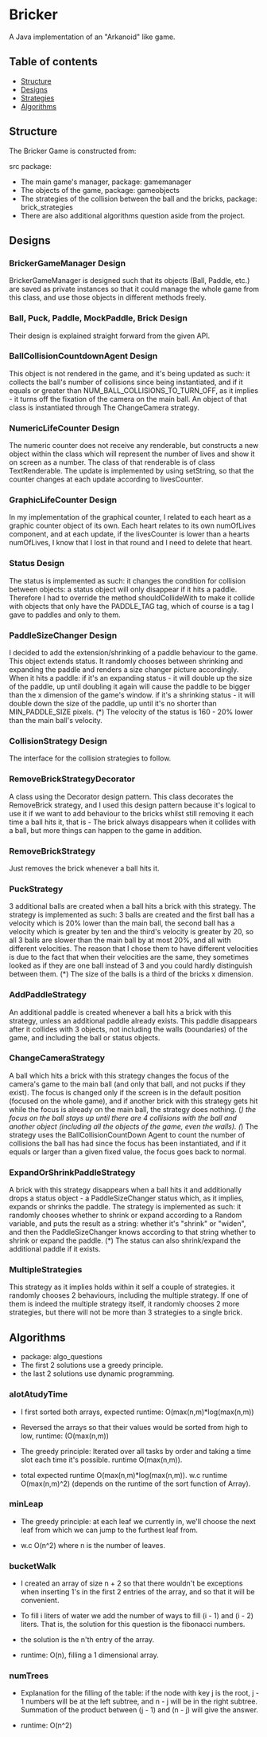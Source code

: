 # Bricker
A Java implementation of an "Arkanoid" like game.

## Table of contents
* [Structure](#structure)
* [Designs](#designs)
* [Strategies](#strategies)
* [Algorithms](#algorithms)

## Structure
The Bricker Game is constructed from:

src package:
* The main game's manager, package: gamemanager
* The objects of the game, package: gameobjects
* The strategies of the collision between the ball and the bricks, package: brick_strategies
* There are also additional algorithms question aside from the project. 

## Designs


### BrickerGameManager Design 
BrickerGameManager is designed such that its objects (Ball, Paddle, etc.) are saved
as private instances so that it could manage the whole game from this class, and use
those objects in different methods freely.

### Ball, Puck, Paddle, MockPaddle, Brick Design 
Their design is explained straight forward from the given API.

### BallCollisionCountdownAgent Design 
This object is not rendered in the game, and it's being updated as such:
it collects the ball's number of collisions since being instantiated,
and if it equals or greater than NUM_BALL_COLLISIONS_TO_TURN_OFF,
as it implies - it turns off the fixation of the camera on the main ball.
An object of that class is instantiated through The ChangeCamera strategy.

### NumericLifeCounter Design 
The numeric counter does not receive any renderable, but constructs a new
object within the class which will represent the number of lives and show it
on screen as a number. The class of that renderable is of class TextRenderable.
The update is implemented by using setString, so that the counter changes
at each update according to livesCounter.

### GraphicLifeCounter Design 
In my implementation of the graphical counter, I related to each heart
as a graphic counter object of its own. Each heart relates to its own
numOfLives component, and at each update, if the livesCounter is lower than
a hearts numOfLives, I know that I lost in that round and I need to delete that heart.

### Status Design 
The status is implemented as such: it changes the condition for collision between objects:
a status object will only disappear if it hits a paddle. Therefore I had to
override the method shouldCollideWith to make it collide with objects that only have
the PADDLE_TAG tag, which of course is a tag I gave to paddles and only to them.

### PaddleSizeChanger Design 
I decided to add the extension/shrinking of a paddle behaviour to the game.
This object extends status. It randomly chooses between shrinking and
expanding the paddle and renders a size changer picture accordingly.
When it hits a paddle:
if it's an expanding status - it will double up
the size of the paddle, up until doubling it again will cause the paddle
to be bigger than the x dimension of the game's window.
if it's a shrinking status - it will double down
the size of the paddle, up until it's no shorter than MIN_PADDLE_SIZE pixels.
(*) The velocity of the status is 160 - 20% lower than the main ball's velocity.

### CollisionStrategy Design 
The interface for the collision strategies to follow.

### RemoveBrickStrategyDecorator 
A class using the Decorator design pattern. This class decorates the RemoveBrick
strategy, and I used this design pattern because it's logical to use it if we want
to add behaviour to the bricks whilst still removing it each time a ball hits it,
that is - The brick always disappears when it collides with a ball, but
more things can happen to the game in addition.

### RemoveBrickStrategy 
Just removes the brick whenever a ball hits it.

### PuckStrategy 
3 additional balls are created when a ball hits a brick with this strategy.
The strategy is implemented as such: 3 balls are created and the first ball has
a velocity which is 20% lower than the main ball, the second ball has a velocity which
is greater by ten and the third's velocity is greater by 20, so all 3 balls are slower than
the main ball by at most 20%, and all with different velocities. The reason that I chose them
to have different velocities is due to the fact that when their velocities are the same,
they sometimes looked as if they are one ball instead of 3 and you could hardly distinguish
between them.
(*) The size of the balls is a third of the bricks x dimension.

### AddPaddleStrategy 
An additional paddle is created whenever a ball hits a brick with this strategy,
unless an additional paddle already exists. This paddle disappears after it collides
with 3 objects, not including the walls (boundaries) of the game, and including the ball
or status objects.

### ChangeCameraStrategy 
A ball which hits a brick with this strategy changes the focus of the camera's game
to the main ball (and only that ball, and not pucks if they exist).
The focus is changed only if the screen is in the default position (focused on the
whole game), and if another brick with this strategy gets hit while the focus
is already on the main ball, the strategy does nothing.
(*) the focus on the ball stays up until there are 4 collisions with the ball and
another object (including all the objects of the game, even the walls).
(*) The strategy uses the BallCollisionCountDown Agent to count the number
of collisions the ball has had since the focus has been instantiated,
and if it equals or larger than a given fixed value, the focus goes
back to normal.

### ExpandOrShrinkPaddleStrategy 
A brick with this strategy disappears when a ball hits it and additionally drops
a status object - a PaddleSizeChanger status which, as it implies, expands or shrinks
the paddle. The strategy is implemented as such:
it randomly chooses whether to shrink or expand according to a Random
variable, and puts the result as a string: whether it's "shrink" or "widen",
and then the PaddleSizeChanger knows according to that string whether to shrink
or expand the paddle.
(*) The status can also shrink/expand the additional paddle if it exists.

### MultipleStrategies 
This strategy as it implies holds within it self a couple of strategies.
it randomly chooses 2 behaviours, including the multiple strategy. If
one of them is indeed the multiple strategy itself, it randomly chooses 2 more strategies,
but there will not be more than 3 strategies to a single brick.


## Algorithms
* package: algo_questions
* The first 2 solutions use a greedy principle.
* the last 2 solutions use dynamic programming.

### alotAtudyTime 
* I first sorted both arrays, expected runtime: O(max(n,m)*log(max(n,m))
* Reversed the arrays so that their values would be sorted from high to low,
runtime: (O(max(n,m))
* The greedy principle: Iterated over all tasks by order and
taking a time slot each time it's possible. runtime O(max(n,m)).

* total expected runtime O(max(n,m)*log(max(n,m)).
w.c runtime O(max(n,m)^2) (depends on the runtime of the sort function of Array).

### minLeap 
* The greedy principle:
at each leaf we currently in,
we'll choose the next leaf from which we can jump to the furthest
leaf from.

* w.c O(n^2) where n is the number of leaves.

### bucketWalk 
* I created an array of size n + 2 so that there wouldn't be
exceptions when inserting 1's in the first 2 entries of the array,
and so that it will be convenient.
* To fill i liters of water we add the number of ways to fill
(i - 1) and (i - 2) liters. That is, the solution for this question is the fibonacci numbers.
* the solution is the n'th entry of the array.

* runtime: O(n), filling a 1 dimensional array.

### numTrees 
* Explanation for the filling of the table:
if the node with key j is the root, j - 1 numbers will be
at the left subtree, and n - j will be in the right subtree.
Summation of the product between (j - 1) and (n - j) will give the answer.

* runtime: O(n^2)
